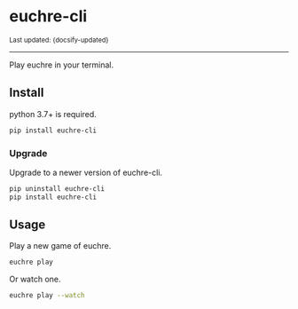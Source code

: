 # euchre-cli

<small>Last updated: {docsify-updated}</small>

---

Play euchre in your terminal.

## Install

python 3.7+ is required.

```zsh
pip install euchre-cli
```

### Upgrade

Upgrade to a newer version of euchre-cli.

```zsh
pip uninstall euchre-cli
pip install euchre-cli
```

## Usage

Play a new game of euchre.

```zsh
euchre play
```

Or watch one.

```zsh
euchre play --watch
```
